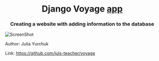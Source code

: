 <h1 align="center">Django Voyage <a href="https://github.com/juls-teacher/voyage" target="_blank">app</a> 
<h3 align="center">Creating a website with adding information to the database</h3>

![ScreenShot](https://raw.github.com/juls-teacher/voyage/main/img_1.jpg)



Author: Julia Yurchuk 

Link: https://github.com/juls-teacher/voyage